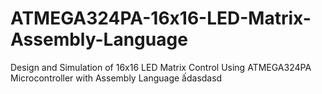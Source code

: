 # ATMEGA324PA-16x16-LED-Matrix-Assembly-Language
Design and Simulation of 16x16 LED Matrix Control Using ATMEGA324PA Microcontroller with Assembly Language
ấdasdasd
